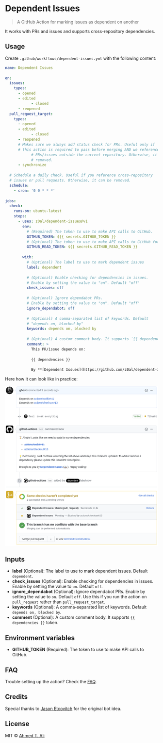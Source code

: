 # Dependent Issues

> A GitHub Action for marking issues as dependent on another

It works with PRs and issues and supports cross-repository dependencies.

## Usage

Create `.github/workflows/dependent-issues.yml` with the following content:

```yaml
name: Dependent Issues

on:
  issues:
    types:
      - opened
      - edited
			- closed
      - reopened
  pull_request_target:
    types:
      - opened
      - edited
			- closed
      - reopened
      # Makes sure we always add status check for PRs. Useful only if
      # this action is required to pass before merging AND we reference
			# PRs/issues outside the current repository. Otherwise, it can be
			# removed.
      - synchronize

  # Schedule a daily check. Useful if you reference cross-repository
  # issues or pull requests. Otherwise, it can be removed.
  schedule:
    - cron: '0 0 * * *'

jobs:
  check:
    runs-on: ubuntu-latest
    steps:
      - uses: z0al/dependent-issues@v1
        env:
          # (Required) The token to use to make API calls to GitHub.
          GITHUB_TOKEN: ${{ secrets.GITHUB_TOKEN }}
          # (Optional) The token to use to make API calls to GitHub for remote repos.
          GITHUB_READ_TOKEN: ${{ secrets.GITHUB_READ_TOKEN }}

        with:
          # (Optional) The label to use to mark dependent issues
          label: dependent

          # (Optional) Enable checking for dependencies in issues.
          # Enable by setting the value to "on". Default "off"
          check_issues: off

          # (Optional) Ignore dependabot PRs.
          # Enable by setting the value to "on". Default "off"
          ignore_dependabot: off

          # (Optional) A comma-separated list of keywords. Default
          # "depends on, blocked by"
          keywords: depends on, blocked by

          # (Optional) A custom comment body. It supports `{{ dependencies }}` token.
          comment: >
            This PR/issue depends on:

            {{ dependencies }}

            By **[Dependent Issues](https://github.com/z0al/dependent-issues)** (🤖). Happy coding!
```

Here how it can look like in practice:

![example](./demo.png)

## Inputs

- **label** (Optional): The label to use to mark dependent issues. Default `dependent`.
- **check_issues** (Optional): Enable checking for dependencies in issues. Enable by setting the value to `on`. Default `off`.
- **ignore_dependabot** (Optional): Ignore dependabot PRs. Enable by setting the value to `on`. Default `off`. Use this if you run the action on `pull_request` rather than `pull_request_target`.
- **keywords** (Optional): A comma-separated list of keywords. Default `depends on, blocked by`.
- **comment** (Optional): A custom comment body. It supports `{{ dependencies }}` token.

## Environment variables

- **GITHUB_TOKEN** (Required): The token to use to make API calls to GitHub.

## FAQ

Trouble setting up the action? Check the [FAQ](./FAQ.md).

## Credits

Special thanks to [Jason Etcovitch](https://github.com/JasonEtco) for the original bot idea.

## License

MIT © [Ahmed T. Ali](https://github.com/z0al)

[dependabot-change]: https://github.blog/changelog/2021-02-19-github-actions-workflows-triggered-by-dependabot-prs-will-run-with-read-only-permissions/
